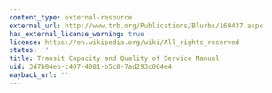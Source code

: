 ```yaml
---
content_type: external-resource
external_url: http://www.trb.org/Publications/Blurbs/169437.aspx
has_external_license_warning: true
license: https://en.wikipedia.org/wiki/All_rights_reserved
status: ''
title: Transit Capacity and Quality of Service Manual
uid: 3d7b84eb-c407-4081-b5c8-7ad293c064e4
wayback_url: ''
---
```

